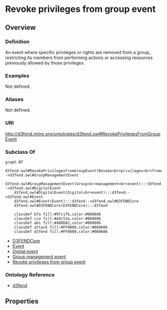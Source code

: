 # Revoke privileges from group event

## Overview

### Definition
An event where specific privileges or rights are removed from a group, restricting its members from performing actions or accessing resources previously allowed by those privileges.

### Examples
Not defined.

### Aliases
Not defined.

### URI
http://d3fend.mitre.org/ontologies/d3fend.owl#RevokePrivilegesFromGroupEvent

### Subclass Of
```mermaid
graph BT
    d3fend.owl#RevokePrivilegesFromGroupEvent(Revoke<br>privileges<br>from<br>group<br>event):::d3fend-->d3fend.owl#GroupManagementEvent
    d3fend.owl#GroupManagementEvent(Group<br>management<br>event):::d3fend-->d3fend.owl#DigitalEvent
    d3fend.owl#DigitalEvent(Digital<br>event):::d3fend-->d3fend.owl#Event
    d3fend.owl#Event(Event):::d3fend-->d3fend.owl#D3FENDCore
    d3fend.owl#D3FENDCore(D3FENDCore):::d3fend
    
    classDef bfo fill:#97c1fb,color:#060606
    classDef cco fill:#e4c51e,color:#060606
    classDef abi fill:#48DD82,color:#060606
    classDef attack fill:#FF0000,color:#060606
    classDef d3fend fill:#FF0000,color:#060606
```

- [D3FENDCore](/docs/ontology/reference/model/D3FENDCore/D3FENDCore.md)
- [Event](/docs/ontology/reference/model/D3FENDCore/Event/Event.md)
- [Digital event](/docs/ontology/reference/model/D3FENDCore/Event/Digital%20event/Digital%20event.md)
- [Group management event](/docs/ontology/reference/model/D3FENDCore/Event/Digital%20event/Group%20management%20event/Group%20management%20event.md)
- [Revoke privileges from group event](/docs/ontology/reference/model/D3FENDCore/Event/Digital%20event/Group%20management%20event/Revoke%20privileges%20from%20group%20event/Revoke%20privileges%20from%20group%20event.md)


### Ontology Reference
- [d3fend](http://d3fend.mitre.org/ontologies/d3fend.owl#)

## Properties
